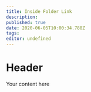```yaml
---
title: Inside Folder Link
description: 
published: true
date: 2020-06-05T10:00:34.788Z
tags: 
editor: undefined
---
```


# Header
Your content here